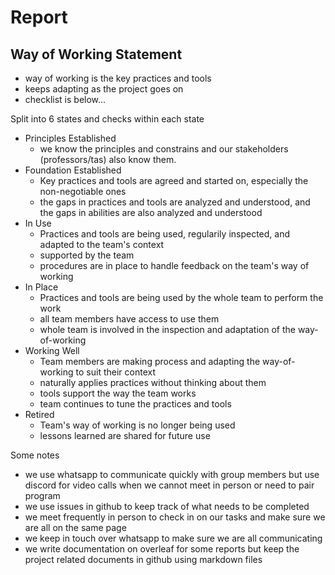 # Report

## Way of Working Statement

- way of working is the key practices and tools 
- keeps adapting as the project goes on 
- checklist is below...

Split into 6 states and checks within each state
- Principles Established
    - we know the principles and constrains and our stakeholders (professors/tas) also know them. 
- Foundation Established
    - Key practices and tools are agreed and started on, especially the non-negotiable ones
    - the gaps in practices and tools are analyzed and understood, and the gaps in abilities are also analyzed and understood
- In Use
    - Practices and tools are being used, regularily inspected, and adapted to the team's context
    - supported by the team
    - procedures are in place to handle feedback on the team's way of working
- In Place
    - Practices and tools are being used by the whole team to perform the work
    - all team members have access to use them
    - whole team is involved in the inspection and adaptation of the way-of-working
- Working Well
    - Team members are making process and adapting the way-of-working to suit their context
    - naturally applies practices without thinking about them
    - tools support the way the team works
    - team continues to tune the practices and tools
- Retired
    - Team's way of working is no longer being used
    - lessons learned are shared for future use

Some notes
- we use whatsapp to communicate quickly with group members but use discord for video calls when we cannot meet in person or need to pair program
- we use issues in github to keep track of what needs to be completed 
- we meet frequently in person to check in on our tasks and make sure we are all on the same page
- we keep in touch over whatsapp to make sure we are all communicating
- we write documentation on overleaf for some reports but keep the project related documents in github using markdown files
